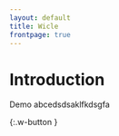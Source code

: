 ```yaml
---
layout: default
title: Wicle
frontpage: true
---
```

# Introduction

<p>Demo abcedsdsaklfkdsgfa</p> {:.w-button }
